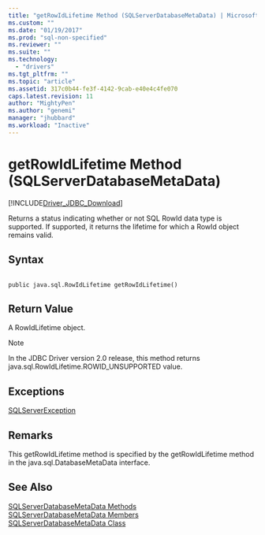 ```yaml
---
title: "getRowIdLifetime Method (SQLServerDatabaseMetaData) | Microsoft Docs"
ms.custom: ""
ms.date: "01/19/2017"
ms.prod: "sql-non-specified"
ms.reviewer: ""
ms.suite: ""
ms.technology: 
  - "drivers"
ms.tgt_pltfrm: ""
ms.topic: "article"
ms.assetid: 317c0b44-fe3f-4142-9cab-e40e4c4fe070
caps.latest.revision: 11
author: "MightyPen"
ms.author: "genemi"
manager: "jhubbard"
ms.workload: "Inactive"
---
```

# getRowIdLifetime Method (SQLServerDatabaseMetaData)
[!INCLUDE[Driver_JDBC_Download](../../../includes/driver_jdbc_download.md)]

  Returns a status indicating whether or not SQL RowId data type is supported. If supported, it returns the lifetime for which a RowId object remains valid.  
  
## Syntax  
  
```  
  
public java.sql.RowIdLifetime getRowIdLifetime()  
```  
  
## Return Value  
 A RowIdLifetime object.  
  
> [!NOTE]  
>  In the JDBC Driver version 2.0 release, this method returns java.sql.RowIdLifetime.ROWID_UNSUPPORTED value.  
  
## Exceptions  
 [SQLServerException](../../../connect/jdbc/reference/sqlserverexception-class.md)  
  
## Remarks  
 This getRowIdLifetime method is specified by the getRowIdLifetime method in the java.sql.DatabaseMetaData interface.  
  
## See Also  
 [SQLServerDatabaseMetaData Methods](../../../connect/jdbc/reference/sqlserverdatabasemetadata-methods.md)   
 [SQLServerDatabaseMetaData Members](../../../connect/jdbc/reference/sqlserverdatabasemetadata-members.md)   
 [SQLServerDatabaseMetaData Class](../../../connect/jdbc/reference/sqlserverdatabasemetadata-class.md)  
  
  
